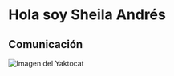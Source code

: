 # Hola soy Sheila Andrés
## Comunicación
![Imagen del Yaktocat](https://octodex.github.com/images/yaktocat.png)

